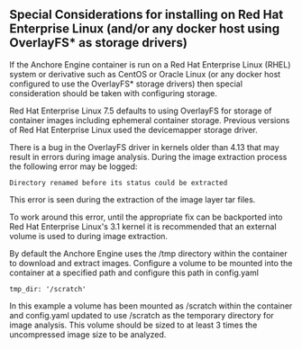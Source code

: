 ## Special Considerations for installing on Red Hat Enterprise Linux (and/or any docker host using OverlayFS* as storage drivers)

If the Anchore Engine container is run on a Red Hat Enterprise Linux (RHEL) system or derivative such as CentOS or Oracle Linux (or any docker host configured to use the OverlayFS* storage drivers) then special consideration should be taken with configuring storage.

Red Hat Enterprise Linux 7.5 defaults to using OverlayFS for storage of container images including ephemeral container storage. Previous versions of Red Hat Enterprise Linux used the devicemapper storage driver.

There is a bug in the OverlayFS driver in kernels older than 4.13 that may result in errors during image analysis. During the image extraction process the following error may be logged:

`Directory renamed before its status could be extracted`

This error is seen during the extraction of the image layer tar files.

To work around this error, until the appropriate fix can be backported into Red Hat Enterprise Linux's 3.1 kernel it is recommended that an external volume is used to during image extraction.

By default the Anchore Engine uses the /tmp directory within the container to download and extract images. Configure a volume to be mounted into the container at a specified path and configure this path in config.yaml

`tmp_dir: '/scratch'`

In this example a volume has been mounted as /scratch within the container and config.yaml updated to use /scratch as the temporary directory for image analysis. This volume should be sized to at least 3 times the uncompressed image size to be analyzed.

